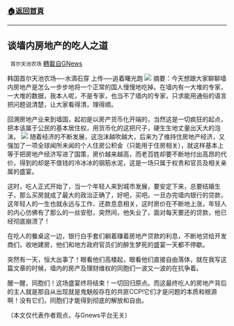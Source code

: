 ###  [:house:返回首頁](https://github.com/ourhimalayas/txt)
---


## 谈墙内房地产的吃人之道
` 首尔天池农场` [轉載自GNews](https://gnews.org/zh-hans/1547720/)

韩国首尔天池农场—-水滴石穿 上传—–追着曙光跑
![](https://assets.gnews.org/wp-content/uploads/2021/09/922封面.jpeg)
摘要：今天想跟大家聊聊墙内房地产是怎么一步步地将一个正常的国人慢慢地吃掉。在墙内有一大堆的专家，一大堆的数据，我本人呢，不是专家，也当不了墙内的专家，只求能用通俗的语言把问题说清楚，让大家看得清，理得顺。

回溯房地产业来到墙国，起初是以房产货币化开端的，当然这是一切疯狂的起点，把本该属于公民的基本居住权，用货币化的这把尺子，硬生生地丈量出天大的泡沫。
![](https://assets.gnews.org/wp-content/uploads/2021/09/922插图-2.jpeg)
随着经济的不断发展，这泡沫越吹越大，后来为了维持住房地产经济，又强加了一项全球闻所未闻的个人住房公积金（只能用于住房相关），就这样基本上等于把房地产经济写进了国策，房价越来越高，而老百姓却要不断地付出高昂的代价，得到的却是不值钱的冷冰冰的钢筋水泥，这是一场只属于权贵和官员及相关亲属的盛宴。

这时，吃人正式开始了，当一个年轻人来到城市发展，要安定下来，总要结婚生子，那么买房就成了最大的政治正确了，好吧，买吧。一旦办完墙内银行的贷款，这年轻人的一生也就永远与工作、还款息息相关，这时房价在不断地上涨，年轻人的内心仿佛有了那么的一丝安慰，突然间，他失业了，面对每天要还的贷款，他已经彻底崩溃了！

在吃人的餐桌这一边，银行白手套们躺着赚着房地产贷款的利息，不断地贷给开发商们，收地建房，他们和地方政府官员们的醉生梦死的盛宴一天都不停歇。

突然有一天，恒大出事了！眼看他们高楼起，眼看他们直接自由落体，就在我写这篇文章的时候，墙内的房产及理财维权的同胞们一波又一波的在抗争着。

醒一醒，同胞们！这场盛宴终将结束！一切回归原点。而这最终吃人的房地产背后的主人就是那自从出现就是鬼魅般存在的共匪CCP!它们才是问题的本质和根源啊！没有它们，同胞们才能得到彻底的解放和自由。

（本文仅代表作者观点，与Gnews平台无关）
